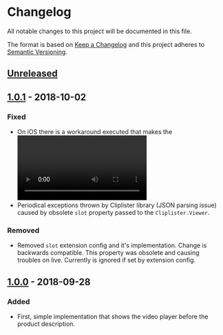 # Changelog

All notable changes to this project will be documented in this file.

The format is based on [Keep a Changelog](http://keepachangelog.com/) and this project adheres to [Semantic Versioning](http://semver.org/).

## [Unreleased]
## [1.0.1] - 2018-10-02
### Fixed
- On iOS there is a workaround executed that makes the <video> element always being rendered on top of the Cliplister container. It's needed since Cliplister doesn't render its own controls on iOS, but the container which usually contains them is rendered on top of the <video> element which makes the natives controls not reachable for user. It happens however only starting from second render of the page containing Cliplister video.
- Periodical exceptions thrown by Cliplister library (JSON parsing issue) caused by obsolete `slot` property passed to the `Cliplister.Viewer`.
### Removed
- Removed `slot` extension config and it's implementation. Change is backwards compatible. This property was obsolete and causing troubles on live. Currently is ignored if set by extension config.

## [1.0.0] - 2018-09-28
### Added
- First, simple implementation that shows the video player before the product description.


[Unreleased]: https://github.com/shopgate/ext-cliplister/compare/v1.0.1...HEAD
[1.0.1]: https://github.com/shopgate/ext-cliplister/compare/v1.0.0...v1.0.1
[1.0.0]: https://github.com/shopgate/ext-cliplister/compare/v0.0.1...v1.0.0
